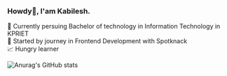 ### Howdy👋, I'am Kabilesh.

📖 Currently persuing Bachelor of technology in Information Technology in KPRIET  <br>
🌱 Started by journey in Frontend Development with Spotknack<br>
📈 Hungry learner <br>

![Anurag's GitHub stats](https://github-readme-stats.vercel.app/api?username=Kabilesh-GS&show_icons=true&theme=radical)
